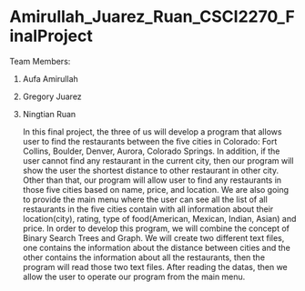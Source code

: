 # Amirullah_Juarez_Ruan_CSCI2270_FinalProject
Team Members: 
1. Aufa Amirullah
2. Gregory Juarez
3. Ningtian Ruan

    In this final project, the three of us will develop a program that allows user to find the restaurants between the five cities in
Colorado: Fort Collins, Boulder, Denver, Aurora, Colorado Springs. In addition, if the user cannot find any restaurant in the current city, then our program will show the user the shortest distance to other restaurant in other city. Other than that, our program will allow user to find any restaurants in those five cities based on name, price, and location. We are also going to provide the main menu where the user can see all the list of all restaurants in the five cities contain with all information about their location(city), rating, type of food(American, Mexican, Indian, Asian) and price. In order to develop this program, we will combine the concept of Binary Search Trees and Graph. We will create two different text files, one contains the information about the distance between cities and the other contains the information about all the restaurants, then the program will read those two text files. After reading the datas, then we allow the user to operate our program from the main menu.  
